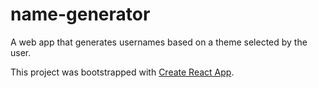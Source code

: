 # name-generator
A web app that generates usernames based on a theme selected by the user.

This project was bootstrapped with [Create React App](https://github.com/facebook/create-react-app).


